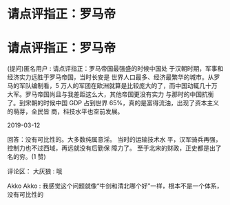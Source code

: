 # 请点评指正：罗马帝

# 请点评指正：罗马帝

(提问)匿名用户 : 请点评指正：罗马帝国最强盛的时候中国处 于汉朝时期，军事和经济实力远胜于罗马帝国，当时长安是 世界人口最多、经济最繁华的城市。从罗马的军队编制看，5 万人的军团在欧洲就算是比较庞大的了，而中国动辄几十万 大军。罗马帝国尚且与我差距这么大，其他帝国更没有实力 与那时的中国抗衡了。到宋朝的时候中国 GDP 占到世界 65%，真的是富得流油，出现了资本主义的萌芽，全民皆 商，科技水平也空前发展。

2019-03-12

回答：没有可比性的。大多数纯属意淫。 当时的运输技术水 平，汉军骑兵再强，控制力也不过西域，再远就没有后勤保 障力了。 至于北宋的财政，正史都是出了名的穷。(1 赞)

评论区： 大灰狼 : 哦

Akko Akko : 我感觉这个问题就像“牛剑和清北哪个好”一样，根本不是一个体系，没有可比性的